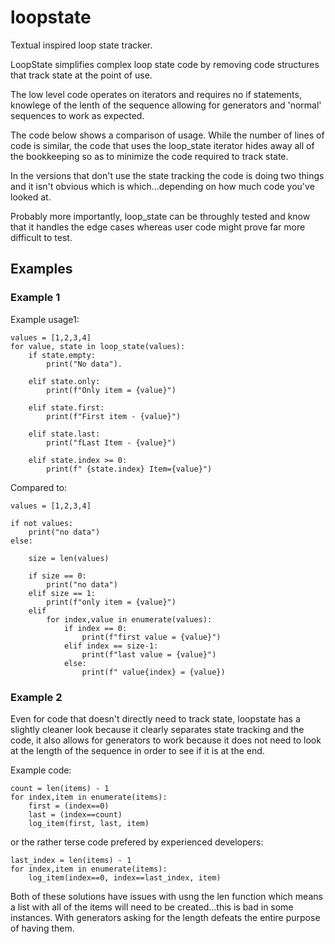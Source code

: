 # loopstate
Textual inspired loop state tracker.

LoopState simplifies complex loop state code by removing code structures 
that track state at the point of use.

The low level code operates on iterators and requires no if statements, knowlege
of the lenth of the sequence allowing for generators and 'normal' sequences
to work as expected.

The code below shows a comparison of usage.  While the number of lines of code
is similar, the code that uses the loop_state iterator hides away all of the
bookkeeping so as to minimize the code required to track state.

In the versions that don't use the state tracking the code is doing two things
and it isn't obvious which is which...depending on how much code you've looked at.

Probably more importantly, loop_state can be throughly tested and know that
it handles the edge cases whereas user code might prove far more difficult to
test.


## Examples

### Example 1
Example usage1:

    values = [1,2,3,4]
    for value, state in loop_state(values):
        if state.empty:
            print("No data").

        elif state.only:
            print(f"Only item = {value}")

        elif state.first:
            print(f"First item - {value}")

        elif state.last:
            print("fLast Item - {value}")

        elif state.index >= 0:
            print(f" {state.index} Item={value}")

Compared to:

    values = [1,2,3,4]

    if not values:
        print("no data")
    else:

        size = len(values)

        if size == 0:
            print("no data")
        elif size == 1:
            print(f"only item = {value}")
        elif
            for index,value in enumerate(values):
                if index == 0:
                    print(f"first value = {value}")
                elif index == size-1:
                    print(f"last value = {value}")
                else:
                    print(f" value{index} = {value})

### Example 2

Even for code that doesn't directly need to track state,
loopstate has a slightly cleaner look because it clearly
separates state tracking and the code, it also allows for
generators to work because it does not need to look at the
length of the sequence in order to see if it is at the end.

Example code:


    count = len(items) - 1
    for index,item in enumerate(items):
        first = (index==0)
        last = (index==count)
        log_item(first, last, item)

or the rather terse code prefered by experienced developers:

    last_index = len(items) - 1
    for index,item in enumerate(items):
        log_item(index==0, index==last_index, item)

Both of these solutions have issues with usng the len function which
means a list with all of the items will need to be created...this is
bad in some instances. With generators asking for the length defeats
the entire purpose of having them.


